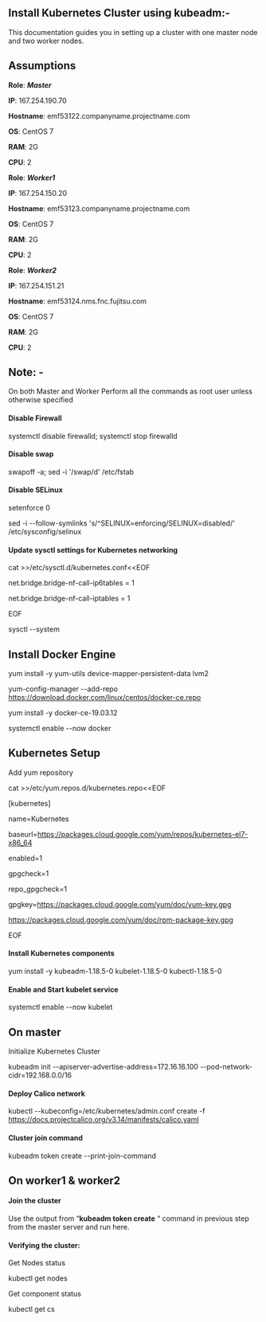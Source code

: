 ## Install Kubernetes Cluster using kubeadm:-

This documentation guides you in setting up a cluster with one master node and two worker nodes.

## Assumptions

__Role__: ___Master___

__IP__: 167.254.190.70

__Hostname__: emf53122.companyname.projectname.com

__OS__: CentOS 7

__RAM__: 2G

__CPU__: 2

__Role__: ___Worker1___

__IP__: 167.254.150.20

__Hostname__: emf53123.companyname.projectname.com

__OS__: CentOS 7

__RAM__: 2G

__CPU__: 2

__Role__: ___Worker2___

__IP__: 167.254.151.21

__Hostname__: emf53124.nms.fnc.fujitsu.com

__OS__: CentOS 7

__RAM__: 2G

__CPU__: 2

## Note: -
On both Master and Worker Perform all the commands as root user unless otherwise specified

#### Disable Firewall

systemctl disable firewalld; systemctl stop firewalld

#### Disable swap

swapoff -a; sed -i '/swap/d' /etc/fstab

#### Disable SELinux

setenforce 0

sed -i --follow-symlinks 's/^SELINUX=enforcing/SELINUX=disabled/' /etc/sysconfig/selinux

#### Update sysctl settings for Kubernetes networking

cat >>/etc/sysctl.d/kubernetes.conf<<EOF

net.bridge.bridge-nf-call-ip6tables = 1

net.bridge.bridge-nf-call-iptables = 1
                                         
EOF
                                         
sysctl --system


## Install Docker Engine

yum install -y yum-utils device-mapper-persistent-data lvm2

yum-config-manager --add-repo https://download.docker.com/linux/centos/docker-ce.repo

yum install -y docker-ce-19.03.12 

systemctl enable --now docker


## Kubernetes Setup

Add yum repository

cat >>/etc/yum.repos.d/kubernetes.repo<<EOF

  [kubernetes]

  name=Kubernetes

  baseurl=https://packages.cloud.google.com/yum/repos/kubernetes-el7-x86_64

  enabled=1

  gpgcheck=1

  repo_gpgcheck=1

  gpgkey=https://packages.cloud.google.com/yum/doc/yum-key.gpg

  https://packages.cloud.google.com/yum/doc/rpm-package-key.gpg

  EOF

#### Install Kubernetes components

yum install -y kubeadm-1.18.5-0 kubelet-1.18.5-0 kubectl-1.18.5-0

#### Enable and Start kubelet service

systemctl enable --now kubelet

## On master

Initialize Kubernetes Cluster

kubeadm init --apiserver-advertise-address=172.16.16.100 --pod-network-cidr=192.168.0.0/16

#### Deploy Calico network

kubectl --kubeconfig=/etc/kubernetes/admin.conf create -f https://docs.projectcalico.org/v3.14/manifests/calico.yaml

#### Cluster join command

kubeadm token create --print-join-command

## On worker1 & worker2
 
#### Join the cluster

Use the output from “__kubeadm token create__ “ command in previous step from the master server and run here.

#### Verifying the cluster:

Get Nodes status

kubectl get nodes

Get component status

kubectl get cs

  



